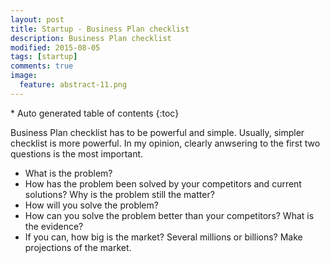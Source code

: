 ```yaml
---
layout: post
title: Startup - Business Plan checklist
description: Business Plan checklist
modified: 2015-08-05
tags: [startup]
comments: true
image:
  feature: abstract-11.png
---
```


<section id="table-of-contents" class="toc">
<div id="drawer" markdown="1">
*  Auto generated table of contents
{:toc}
</div>
</section><!-- /#table-of-contents -->

Business Plan checklist has to be powerful and simple. Usually, simpler checklist is more powerful.
In my opinion, clearly anwsering to the first two questions is the most important. 

- What is the problem?
- How has the problem been solved by your competitors and current solutions? Why is the problem still the matter?
- How will you solve the problem?
- How can you solve the problem better than your competitors? What is the evidence?
- If you can, how big is the market? Several millions or billions? Make projections of the market.

